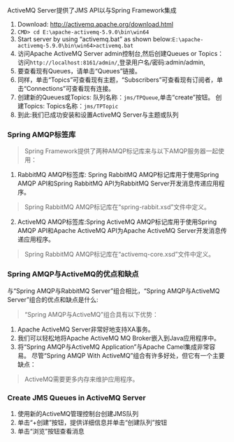 ActiveMQ Server提供了JMS API以与Spring Framework集成

1. Download: http://activemq.apache.org/download.html
2. `CMD> cd E:\apache-activemq-5.9.0\bin\win64`
3. Start server by using “activemq.bat” as shown below:`E:\apache-activemq-5.9.0\bin\win64>activemq.bat`
4. 访问Apache ActiveMQ Server admin控制台,然后创建Queues or Topics：访问`http://localhost:8161/admin/`,登录用户名/密码:admin/admin,
5. 要查看现有Queues，请单击“Queues”链接。
6. 同样，单击“Topics”可查看现有主题，“Subscribers”可查看现有订阅者，单击“Connections”可查看现有连接。
7. 创建新的Queues或Topics: 队列名称：`jms/TPQueue`,单击“create”按钮。
创建Topics: Topics名称：`jms/TPTopic`
8. 到此:我们已成功安装和设置ActiveMQ Server与主题或队列

### Spring AMQP标签库

>Spring Framework提供了两种AMQP标记库来与以下AMQP服务器一起使用：

1. RabbitMQ AMQP标签库: Spring RabbitMQ AMQP标记库用于使用Spring AMQP API和Spring RabbitMQ API为RabbitMQ Server开发消息传递应用程序。

>Spring RabbitMQ AMQP标记库在“spring-rabbit.xsd”文件中定义。

2. ActiveMQ AMQP标签库:Spring ActiveMQ AMQP标记库用于使用Spring AMQP API和Apache ActiveMQ API为Apache ActiveMQ Server开发消息传递应用程序。

>Spring RabbitMQ AMQP标记库在“activemq-core.xsd”文件中定义。

### Spring AMQP与ActiveMQ的优点和缺点

与“Spring AMQP与RabbitMQ Server”组合相比，“Spring AMQP与ActiveMQ Server”组合的优点和缺点是什么:

>“Spring AMQP与ActiveMQ”组合具有以下优势：

1. Apache ActiveMQ Server非常好地支持XA事务。
2. 我们可以轻松地将Apache ActiveMQ MQ Broker嵌入到Java应用程序中。
3. 将“Spring AMQP与ActiveMQ Application”与Apache Camel集成非常容易。
尽管“Spring AMQP With ActiveMQ”组合有许多好处，但它有一个主要缺点：

>ActiveMQ需要更多内存来维护应用程序。

### Create JMS Queues in ActiveMQ Server

1. 使用新的ActiveMQ管理控制台创建JMS队列
2. 单击“+创建”按钮，提供详细信息并单击“创建队列”按钮
3. 单击“浏览”按钮查看消息
